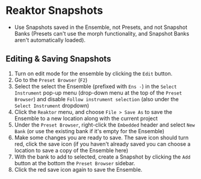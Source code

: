 # Reaktor Snapshots

- Use Snapshots saved in the Ensemble, not Presets, and not Snapshot Banks (Presets can't use the morph functionality, and Snapshot Banks aren't automatically loaded).

## Editing & Saving Snapshots

1. Turn on edit mode for the ensemble by clicking the `Edit` button.
2. Go to the `Preset Browser` (`F2`)
3. Select the select the Ensemble (prefixed with `Ens -`) in the `Select Instrument` pop-up menu (drop-down menu at the top of the `Preset Browser`) and disable `Follow instrument selection` (also under the `Select Instrument` dropdown)
4. Click the `Reaktor` menu, and choose `File > Save As` to save the Ensemble to a new location along with the current project
5. Under the `Preset Browser`, right-click the `Embedded` header and select `New Bank` (or use the existing bank if it's empty for the Ensemble)
6. Make some changes you are ready to save. The save icon should turn red, click the save icon (if you haven't already saved you can choose a location to save a copy of the Ensemble here)
5. With the bank to add to selected, create a Snapshot by clicking the `Add` button at the bottom the `Preset Browser` sidebar.
6. Click the red save icon again to save the Ensemble.
